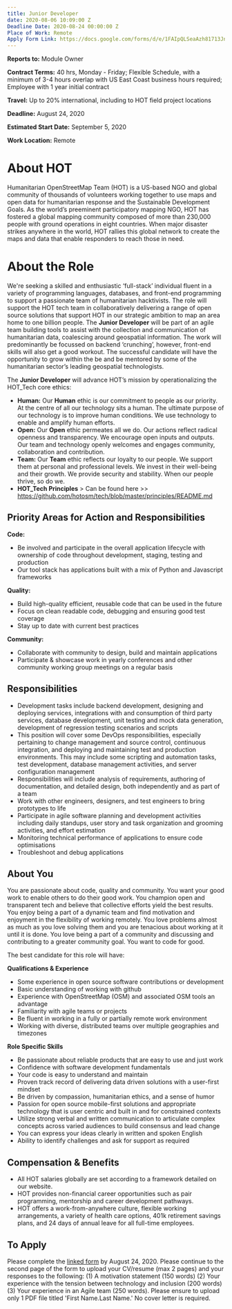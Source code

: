 ```yaml
---
title: Junior Developer
date: 2020-08-06 10:09:00 Z
Deadline Date: 2020-08-24 00:00:00 Z
Place of Work: Remote
Apply Form Link: https://docs.google.com/forms/d/e/1FAIpQLSeaAzh81713JnQ_wAVgKUERL5Gfymh0sC8pfGns2bgnumag2g/viewform?usp=sf_link
---
```


**Reports to:** Module Owner

**Contract Terms:** 40 hrs, Monday - Friday; Flexible Schedule, with a minimum of 3-4 hours overlap with US East Coast business hours required; Employee with 1 year initial contract

**Travel:** Up to 20% international, including to HOT field project locations

**Deadline:** August 24, 2020

**Estimated Start Date:** September 5, 2020

**Work Location:** Remote

# About HOT

Humanitarian OpenStreetMap Team (HOT) is a US-based NGO and global community of thousands of volunteers working together to use maps and open data for humanitarian response and the Sustainable Development Goals. As the world’s preeminent participatory mapping NGO, HOT has fostered a global mapping community composed of more than 230,000 people with ground operations in eight countries. When major disaster strikes anywhere in the world, HOT rallies this global network to create the maps and data that enable responders to reach those in need.

# About the Role

We're seeking a skilled and enthusiastic ‘full-stack’ individual fluent in a variety of programming languages, databases, and front-end programming to support a passionate team of humanitarian hacktivists. The role will support the HOT tech team in collaboratively delivering a range of open source solutions that support HOT in our strategic ambition to map an area home to one billion people. The **Junior Developer** will be part of an agile team building tools to assist with the collection and communication of humanitarian data, coalescing around geospatial information. The work will predominantly be focussed on backend ‘crunching’, however, front-end skills will also get a good workout. The successful candidate will have the opportunity to grow within the be and be mentored by some of the humanitarian sector’s leading geospatial technologists. 

The **Junior Developer** will advance HOT’s mission by operationalizing the HOT_Tech core ethics:

* **Human:** Our **Human** ethic is our commitment to people as our priority. At the centre of all our technology sits a human. The ultimate purpose of our technology is to improve human conditions. We use technology to enable and amplify human efforts. 
* **Open:** Our **Open** ethic permeates all we do. Our actions  reflect radical openness and transparency. We encourage open inputs and outputs. Our team and technology openly welcomes and engages community, collaboration and contribution.
* **Team:** Our **Team** ethic reflects our loyalty to our people.  We support them at personal and professional levels. We invest in their well-being and their growth. We provide security and stability. When our people thrive, so do we.
* **HOT_Tech Principles** > Can be found here >> https://github.com/hotosm/tech/blob/master/principles/README.md 

## Priority Areas for Action and Responsibilities

**Code:** 
* Be involved and participate in the overall application lifecycle with ownership of code throughout development, staging, testing and production
* Our tool stack has applications built with a mix of Python and Javascript frameworks

**Quality:** 
* Build high-quality efficient, reusable code that can be used in the future
* Focus on clean readable code, debugging and ensuring good test coverage
* Stay up to date with current best practices

**Community:**
* Collaborate with community to design, build and maintain applications
* Participate & showcase work in yearly conferences and other community working group meetings on a regular basis
 
## Responsibilities

* Development tasks include backend development, designing and deploying services, integrations with and consumption of third party services, database development, unit testing and mock data generation, development of regression testing scenarios and scripts
* This position will cover some DevOps responsibilities, especially pertaining to change management and source control, continuous integration, and deploying and maintaining test and production environments. This may include some scripting and automation tasks, test development, database management activities, and server configuration management
* Responsibilities will include analysis of requirements, authoring of documentation, and detailed design, both independently and as part of a team
* Work with other engineers, designers, and test engineers to bring prototypes to life
* Participate in agile software planning and development activities including daily standups, user story and task organization and grooming activities, and effort estimation
* Monitoring technical performance of applications to ensure code optimisations
* Troubleshoot and debug applications

## About You

You are passionate about code, quality and community. You want your good work to enable others to do their good work. You champion open and transparent tech and believe that collective efforts yield the best results. You enjoy being a part of a dynamic team and find motivation and enjoyment in the flexibility of working remotely. You love problems almost as much as you love solving them and you are tenacious about working at it until it is done. You love being a part of a community and discussing and contributing to a greater community goal. You want to code for good. 

The best candidate for this role will have:

**Qualifications & Experience**

* Some experience in open source software contributions or development
* Basic understanding of working with github
* Experience with OpenStreetMap (OSM) and associated OSM tools an advantage
* Familiarity with  agile teams or projects
* Be fluent in working in a fully or partially remote work environment
* Working with diverse, distributed teams over multiple geographies and timezones 

**Role Specific Skills**

* Be passionate about reliable products that are easy to use and just work
* Confidence with software development fundamentals 
* Your code is easy to understand and maintain
* Proven track record of delivering data driven solutions with a user-first mindset
* Be driven by compassion, humanitarian ethics, and a sense of humor
* Passion for open source mobile-first solutions and appropriate technology that is user centric and built in and for constrained contexts
* Utilize strong verbal and written communication to articulate complex concepts across varied audiences to build consensus and lead change
* You can express your ideas clearly in written and spoken English
* Ability to identify challenges and ask for support as required 

## Compensation & Benefits

* All HOT salaries globally are set according to a framework detailed on our website.
* HOT provides non-financial career opportunities such as pair programming, mentorship and career development pathways.
* HOT offers a work-from-anywhere culture, flexible working arrangements, a variety of health care options, 401k retirement savings plans, and 24 days of annual leave for all full-time employees.

## To Apply

Please complete the [linked form](https://docs.google.com/forms/d/e/1FAIpQLSeaAzh81713JnQ_wAVgKUERL5Gfymh0sC8pfGns2bgnumag2g/viewform?usp=sf_link) by August 24, 2020. Please continue to the second page of the form to upload your CV/resume (max 2 pages) and your responses to the following: (1) A motivation statement (150 words) (2) Your experience with the tension between technology and inclusion (200 words) (3) Your experience in an Agile team (250 words). Please ensure to upload only 1 PDF file titled 'First Name.Last Name.' No cover letter is required. 
